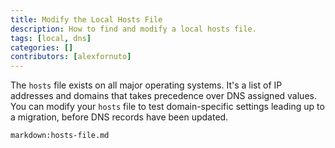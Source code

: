 ```yaml
---
title: Modify the Local Hosts File
description: How to find and modify a local hosts file.
tags: [local, dns]
categories: []
contributors: [alexfornuto]
---
```


The `hosts` file exists on all major operating systems. It's a list of IP addresses and domains that takes precedence over DNS assigned values. You can modify your `hosts` file to test domain-specific settings leading up to a migration, before DNS records have been updated.

`markdown:hosts-file.md`
